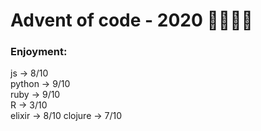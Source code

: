 # Advent of code - 2020 🎄🎅🍷🎁

### Enjoyment:
js -> 8/10  
python -> 9/10  
ruby -> 9/10  
R -> 3/10  
elixir -> 8/10
clojure -> 7/10